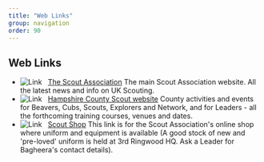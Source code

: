 ```yaml
---
title: "Web Links"
group: navigation
order: 90
---
```


## Web Links

- ![Link](http://ringwoodscouts.co.uk/images/M_images/weblink.png)   [The Scout Association](https://www.scouts.org.uk/) The main Scout Association website. All the latest news and info on UK Scouting.
- ![Link](http://ringwoodscouts.co.uk/images/M_images/weblink.png)   [Hampshire County Scout website](http://www.hampshirescouting.org.uk/) County activities and events for Beavers, Cubs, Scouts, Explorers and Network, and for Leaders - all the forthcoming training courses, venues and dates.
- ![Link](http://ringwoodscouts.co.uk/images/M_images/weblink.png)   [Scout Shop](https://shop.scouts.org.uk/) This link is for the Scout Association's online shop where uniform and equipment is available (A good stock of new and 'pre-loved' uniform is held at 3rd Ringwood HQ. Ask a Leader for Bagheera's contact details).
